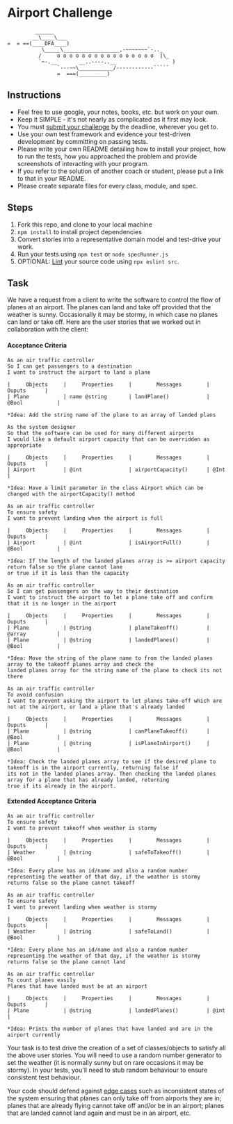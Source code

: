 Airport Challenge
=================

```
         ______
        __\____\___
=  = ==(____DFA____)
           \_____\__________________,-~~~~~~~`-.._
          /     o o o o o o o o o o o o o o o o  |\_
          `~-.__       __..----..__                  )
                `---~~\___________/------------`````
                =  ===(_________)

```

Instructions
---------

* Feel free to use google, your notes, books, etc. but work on your own.
* Keep it SIMPLE - it's not nearly as complicated as it first may look.
* You must [submit your challenge](https://airtable.com/shrUGm2T8TYCFAmjN) by the deadline, wherever you get to.
* Use your own test framework and evidence your test-driven development by committing on passing tests.
* Please write your own README detailing how to install your project, how to run the tests, how you approached the problem and provide screenshots of interacting with your program.
* If you refer to the solution of another coach or student, please put a link to that in your README.
* Please create separate files for every class, module, and spec.

Steps
-------

1. Fork this repo, and clone to your local machine
2. `npm install` to install project dependencies
3. Convert stories into a representative domain model and test-drive your work.
4. Run your tests using `npm test` or `node specRunner.js`
5. OPTIONAL: [Lint](https://eslint.org/docs/user-guide/getting-started) your source code using `npx eslint src`.

Task
-----

We have a request from a client to write the software to control the flow of planes at an airport. The planes can land and take off provided that the weather is sunny. Occasionally it may be stormy, in which case no planes can land or take off.  Here are the user stories that we worked out in collaboration with the client:

#### Acceptance Criteria
```
As an air traffic controller
So I can get passengers to a destination
I want to instruct the airport to land a plane

|     Objects     |     Properties     |        Messages        |     Ouputs      |
| Plane           | name @string       | landPlane()            | @Bool           |

*Idea: Add the string name of the plane to an array of landed plans

As the system designer
So that the software can be used for many different airports
I would like a default airport capacity that can be overridden as appropriate

|     Objects     |     Properties     |        Messages        |     Ouputs      |
| Airport         | @int               | airportCapacity()      | @Int            |

*Idea: Have a limit parameter in the class Airport which can be changed with the airportCapacity() method

As an air traffic controller
To ensure safety
I want to prevent landing when the airport is full

|     Objects     |     Properties     |        Messages        |     Ouputs      |
| Airport         | @int               | isAirportFull()        | @Bool           |

*Idea: If the length of the landed planes array is >= airport capacity return false so the plane cannot lane
or true if it is less than the capacity

As an air traffic controller
So I can get passengers on the way to their destination
I want to instruct the airport to let a plane take off and confirm that it is no longer in the airport

|     Objects     |     Properties     |        Messages        |     Ouputs      |
| Plane           | @string            | planeTakeoff()         | @array          |
| Plane           | @string            | landedPlanes()         | @Bool           |

*Idea: Move the string of the plane name to from the landed planes array to the takeoff planes array and check the
landed planes array for the string name of the plane to check its not there

As an air traffic controller
To avoid confusion
I want to prevent asking the airport to let planes take-off which are not at the airport, or land a plane that's already landed

|     Objects     |     Properties     |        Messages        |     Ouputs      |
| Plane           | @string            | canPlaneTakeoff()      | @Bool           |
| Plane           | @string            | isPlaneInAirport()     | @Bool           |

*Idea: Check the landed planes array to see if the desired plane to takeoff is in the airport currently, returning false if
its not in the landed planes array. Then checking the landed planes array for a plane that has already landed, returning
true if its already in the airport.

```
#### Extended Acceptance Criteria
```
As an air traffic controller
To ensure safety
I want to prevent takeoff when weather is stormy

|     Objects     |     Properties     |        Messages        |     Ouputs      |
| Weather         | @string            | safeToTakeoff()        | @Bool           |

*Idea: Every plane has an id/name and also a random number representing the weather of that day, if the weather is stormy
returns false so the plane cannot takeoff

As an air traffic controller
To ensure safety
I want to prevent landing when weather is stormy

|     Objects     |     Properties     |        Messages        |     Ouputs      |
| Weather         | @string            | safeToLand()           | @Bool           |

*Idea: Every plane has an id/name and also a random number representing the weather of that day, if the weather is stormy
returns false so the plane cannot land

As an air traffic controller
To count planes easily
Planes that have landed must be at an airport

|     Objects     |     Properties     |        Messages        |     Ouputs      |
| Plane           | @string            | landedPlanes()         | @int            |

*Idea: Prints the number of planes that have landed and are in the airport currently

```

Your task is to test drive the creation of a set of classes/objects to satisfy all the above user stories. You will need to use a random number generator to set the weather (it is normally sunny but on rare occasions it may be stormy). In your tests, you'll need to stub random behaviour to ensure consistent test behaviour.

Your code should defend against [edge cases](http://programmers.stackexchange.com/questions/125587/what-are-the-difference-between-an-edge-case-a-corner-case-a-base-case-and-a-b) such as inconsistent states of the system ensuring that planes can only take off from airports they are in; planes that are already flying cannot take off and/or be in an airport; planes that are landed cannot land again and must be in an airport, etc.
